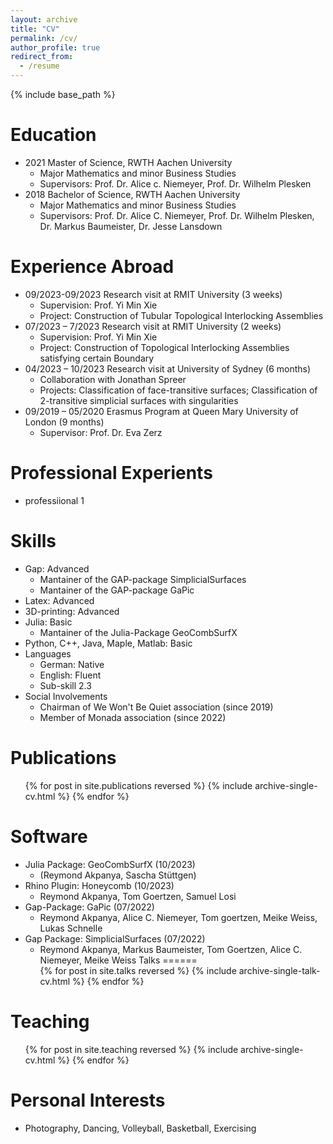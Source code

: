 ```yaml
---
layout: archive
title: "CV"
permalink: /cv/
author_profile: true
redirect_from:
  - /resume
---
```


{% include base_path %}

Education
======
* 2021 Master of Science, RWTH Aachen University
  * Major Mathematics and minor Business Studies
  * Supervisors: Prof. Dr. Alice c. Niemeyer, Prof. Dr. Wilhelm Plesken
* 2018 Bachelor of Science, RWTH Aachen University
  * Major Mathematics and minor Business Studies
  * Supervisors: Prof. Dr. Alice C. Niemeyer, Prof. Dr. Wilhelm Plesken, Dr. Markus Baumeister, Dr. Jesse Lansdown

Experience Abroad 
======
* 09/2023-09/2023 Research visit at RMIT University (3 weeks)
  * Supervision: Prof. Yi Min Xie
  * Project: Construction of Tubular Topological Interlocking Assemblies
* 07/2023 – 7/2023 Research visit at RMIT University (2 weeks)
  * Supervision: Prof. Yi Min Xie
  * Project: Construction of Topological Interlocking Assemblies satisfying certain Boundary
* 04/2023 – 10/2023 Research visit at University of Sydney (6 months)
  * Collaboration with Jonathan Spreer 
  * Projects: Classification of face-transitive surfaces; Classification of 2-transitive simplicial surfaces with singularities
* 09/2019 – 05/2020 Erasmus Program at Queen Mary University of London (9 months)
  * Supervisor: Prof. Dr. Eva Zerz

Professional Experients 
======
* professiional 1

Skills
======
* Gap: Advanced
  * Mantainer of the GAP-package SimplicialSurfaces
  * Mantainer of the GAP-package GaPic
* Latex: Advanced
* 3D-printing: Advanced
* Julia: Basic
  * Mantainer of the Julia-Package GeoCombSurfX
* Python, C++, Java, Maple, Matlab: Basic
* Languages
  * German: Native
  * English: Fluent
  * Sub-skill 2.3
* Social Involvements
  * Chairman of We Won't Be Quiet association (since 2019)
  * Member of Monada association (since 2022)


Publications
======
  <ul>{% for post in site.publications reversed %}
    {% include archive-single-cv.html %}
  {% endfor %}</ul>

Software
======
* Julia Package: GeoCombSurfX (10/2023)
  * (Reymond Akpanya, Sascha Stüttgen)
* Rhino Plugin: Honeycomb (10/2023)
  * Reymond Akpanya, Tom Goertzen, Samuel Losi
* Gap-Package: GaPic (07/2022)
  * Reymond Akpanya, Alice C. Niemeyer, Tom goertzen, Meike Weiss, Lukas Schnelle  
* Gap Package: SimplicialSurfaces (07/2022)
  * Reymond Akpanya, Markus Baumeister, Tom Goertzen, Alice C. Niemeyer, Meike Weiss
Talks
======
  <ul>{% for post in site.talks reversed %}
    {% include archive-single-talk-cv.html  %}
  {% endfor %}</ul>
  
Teaching
======
  <ul>{% for post in site.teaching reversed %}
    {% include archive-single-cv.html %}
  {% endfor %}</ul>

Personal Interests
======
* Photography, Dancing, Volleyball, Basketball, Exercising

